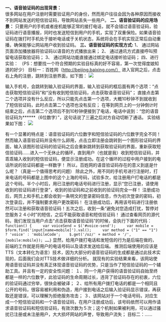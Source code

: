 
**一、语音验证码的出现背景：**  
很多网站在用户注册时需要验证用户的身份，然而用户往往会因为各种原因而接收不到网站发送的短信验证码，导致网站丢失一些用户。
**二、语音验证码的应用场景：**
只要用户的手机或者座机能够正常的接打电话，就不会错过语音验证码，验证码进行语音播报，同时也发送短信到用户的手机，实现了双重保险。如果语音验证码在拨打时手机处于接听电话或于关机状态，系统将会在手机实现正常后自动重播，确保能够让网站用户收到验证码。
**三、语音验证码的实现方式:**
1、	通过网站页面添加播放器将验证码以语音的方式播放出来；
2、	通过通讯方式直接呼叫预留电话获取验证码；
3、	通过网站功能直接通过绑定电话接听验证码；
四、进行实验：
  （PS：想要找一个符合预期的实验目标真的好不容易，第一次觉得度娘知道的好少）
目标一：百姓网（http://beijing.baixing.com/）
进入官网之后，点击右上角的注册，跳转到注册界面，如下图：
![](http://i.imgur.com/gNAoIHd.png)
 
输入手机号，会跳转到输入验证码的界面，输入验证码的框后面有两个选项：“点击获取短信验证码”和“没有收到短信验证码，点击获取语音验证码”；
直接点击第二个选项并没有什么反应，所以只能先点击第一个选项，大概10秒钟不到就收到了短信验证码，此时点击第二个选项也没有反应；
在等到网页上的一分钟倒计时结束之后，点击第二个选项后不到10秒钟便接到了电话，电话中说到：“您的语音验证码为******（6位数字）”，这句话说了三遍之后对方自动切断了通话。
实验结果如下图：
![](http://i.imgur.com/SrO9x3c.png)
 
有一个显著的特点是：语音验证码的六位数字和短信验证码的六位数字完全不同！
然而输入语音验证码并没有什么卵用，点击立即注册会跳转到一个图形验证码的界面，输入该图形验证码的验证码之后会重新跳转到获取验证码的界面，重新获取短信验证码……进入一个无休止的循环，直到用户（也就是我）收到短信验证码，并乖乖输入收到的短信验证码，便显示注册成功。在这个循环的过程中用户接到的电话所说的验证码都是一样数字！
所以，百姓网的语音验证码存在的意义到底是什么呢？（真是一个值得思考的问题）
除此之外，用不同的手机号进行注册时，打来电话的号码都是上图中的这个上海的号码，试验多次，给注册用户打电话的都是这个号码。半个小时后，用已注册的电话号码进行注册，显示“您已注册，请使用收到的验证码进行登录”，收到的验证码和之前收到的验证码完全一样！
注册成功后，网页上和手机上都会收到一条明文的登录密码信息，作为初次登录的密码，初次登录后，并不强制要求用户更改密码！
在注册成功后，再用该号码进行注册依然可以注册和获取语音验证码！五次之后，收到一条“避免对您造成打扰，暂停对您服务２４小时”的短信，之后不能获取语音和短信验证码！
通过查看网页的源代码，我们发现当用户点击“点击获取语音验证码”的时候，会执行下面的代码：
`function() {    
var voiceSend = $('#voice-send');    
var mobile = $form.find('input[name=mobile]').val();    
var method = ("1" == "1") ? 'voice' : 'mobileCode';   
$.get('/oz/' + method + '/', {mobile:mobile});
……}`
显然，给用户拨打电话和发短信的行为是后端在做的，前端的工作就是将用户的电话号码以及请求发送给后端。
推测后端使用的应该是TTS（文本转化为语言）技术，因为大部分的语音验证码的生成都是通过此技术实现的，后面我们会对TTS技术做详细的分析。
就现有的实验结果来看，该网站使用语音验证码并没有真正体现语音验证码的优势，只是当作了短信验证码的一个辅助工具。并且有一定的安全性问题：
１、同一个用户获得的语音验证码自始至终都是一样的六位数字，此验证码的生命周期过长，违背了验证码存在的初衷，六位的验证码通过穷举，很快会被破译； 
２、给所有用户拨打电话的都是一个相同且公开的号码，很容易被利用和伪造，用户接到电话之后输入验证码显示错误，再获取还是错误，可以理解为拒绝服务攻击；
３、该网站对于一个电话号码，对应生成一个短信验证码和一个语音验证码，在用户注册成功后，该号码依然可以用作请求语音验证码和短信验证码，有效次数为５次；这个机制如果被利用，可以通过骚扰已注册或未注册用户，大大损坏网站的声誉，导致用户流失；
目标二：……

